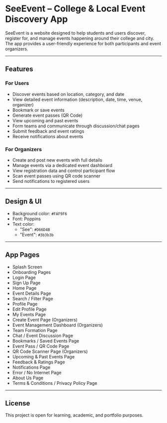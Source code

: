 # SeeEvent – College & Local Event Discovery App

SeeEvent is a website designed to help students and users discover, register for, and manage events happening around their college and city. The app provides a user-friendly experience for both participants and event organizers.

---

## Features

### For Users
- Discover events based on location, category, and date
- View detailed event information (description, date, time, venue, organizer)
- Bookmark or save events
- Generate event passes (QR Code)
- View upcoming and past events
- Form teams and communicate through discussion/chat pages
- Submit feedback and event ratings
- Receive notifications about events

### For Organizers
- Create and post new events with full details
- Manage events via a dedicated event dashboard
- View registration data and control participant flow
- Scan event passes using QR code scanner
- Send notifications to registered users

---

## Design & UI

- Background color: `#FAF9F6`
- Font: Poppins
- Text color:
  - "See": `#D66D4B`
  - "Event": `#3b3b3b`

---

## App Pages

- Splash Screen  
- Onboarding Pages  
- Login Page  
- Sign Up Page  
- Home Page  
- Event Details Page  
- Search / Filter Page  
- Profile Page  
- Edit Profile Page  
- My Events Page  
- Create Event Page (Organizers)  
- Event Management Dashboard (Organizers)  
- Team Formation Page  
- Chat / Event Discussion Page  
- Bookmarks / Saved Events Page  
- Event Pass / QR Code Page  
- QR Code Scanner Page (Organizers)  
- Upcoming & Past Events Page  
- Feedback & Ratings Page  
- Notifications Page  
- Error / No Internet Page  
- About Us Page  
- Terms & Conditions / Privacy Policy Page



---

## License

This project is open for learning, academic, and portfolio purposes.

